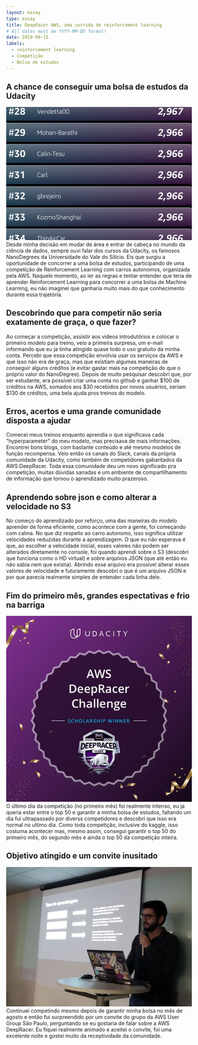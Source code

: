 ```yaml
---
layout: essay
type: essay
title: DeepRacer AWS, uma corrida de reinforcement learning
# All dates must be YYYY-MM-DD format!
date: 2019-09-15
labels:
  - reinforcement learning
  - Competição
  - Bolsa de estudos
---
```



## A chance de conseguir uma bolsa de estudos da Udacity
<img class="ui medium left floated rounded image" src="../images/ranking_final.jpg">
Desde minha decisão em mudar de área e entrar de cabeça no mundo da ciência de dados, sempre ouvi falar dos cursos da Udacity, os famosos NanoDegrees da Universidade do Vale do Silício. Eis que surgiu a oportunidade de concorrer a uma bolsa de estudos, participando de uma competição de Reinforcement Learning com carros autonomos, organizada pela AWS. Naquele momento, ao ler as regras e tentar entender que teria de aprender Reinforcement Learning para concorrer a uma bolsa de Machine Learning, eu não imaginei que ganharia muito mais do que conhecimento durante essa trajetória.



## Descobrindo que para competir não seria exatamente de graça, o que fazer?

Ao começar a competição, assistir aos videos introdutórios e colocar o primeiro modelo para treino, veio a primeira surpresa, um e-mail informando que eu ja tinha atingido quase todo o uso gratuito da minha conta. 
Percebi que essa competição envolvia usar os serviços da AWS e que isso não era de graça, mas que existiam algumas maneiras de conseguir alguns créditos (e evitar gastar mais na competição do que o próprio valor do NanoDegree). Depois de muito pesquisar descobri que, por ser estudante, era possível criar uma conta no github e ganhar $100 de créditos na AWS, somados aos $30 recebidos por novos usuários, seriam $130 de créditos, uma bela ajuda pros treinos do modelo.




## Erros, acertos e uma grande comunidade disposta a ajudar

Comecei meus treinos enquanto aprendia o que significava cada "hyperparameter" do meu modelo, mas precisava de mais informações. Encontrei bons blogs, com bastante conteúdo e até mesmo modelos de função recompensa. Veio então os canais do Slack, canais da própria comunidade da Udacity, como também de competidores gabaritados da AWS DeepRacer. Toda essa comunidade deu um novo significado pra competição, muitas dúvidas sanadas e um ambiente de compartilhamento de informação que tornou o aprendizado muito prazeroso.

## Aprendendo sobre json e como alterar a velocidade no S3
No começo do aprendizado por reforço, uma das maneiras do modelo aprender de forma eficiente, como acontece com a gente, foi começando com calma. No que diz respeito ao carro autonomo, isso significa utilizar velocidades reduzidas durante a aprendizagem. 
O que eu não esperava é que, ao escolher a velocidade inicial, esses valores não podem ser alterados diretamente no console, foi quando aprendi sobre o S3 (descobri que funciona como o HD virtual) e sobre arquivos JSON (que até então eu não sabia nem que existia). Abrindo esse arquivo era possivel alterar esses valores de velocidade e futuramente descobri o que é um arquivo JSON e por que parecia realmente simples de entender cada linha dele.





## Fim do primeiro mês, grandes espectativas e frio na barriga
<img class="ui small left floated rounded image" src="../images/sch_winner.jpg">
O último dia da competição (no primeiro mês) foi realmente intenso, eu ja queria estar entre o top 50 e garantir a minha bolsa de estudos, faltando um dia fui ultrapassado por diverss competidores e descobri que isso era normal no ultimo dia. Como toda competição, inclusive do kaggle, isso costuma acontecer mas, mesmo assim, consegui garantir o top 50 do primeiro mês, do segundo mês e ainda o top 50 da competição inteira.





## Objetivo atingido e um convite inusitado
<img class="ui medium right floated rounded image" src="../images/600_485196066.jpeg">
Continuei competindo mesmo depois de garantir minha bolsa no mês de agosto e então fui surpreendido por um convite do grupo da AWS User Group São Paulo, perguntando se eu gostaria de falar sobre a AWS DeepRacer. Eu fiquei realmente animado e aceitei o convite, foi uma excelente noite e gostei muito da receptividade da comunidade.
